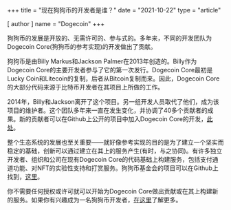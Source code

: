 +++
title = "现在狗狗币的开发者是谁？"
date = "2021-10-22"
type = "article"

[ author ]
  name = "Dogecoin"
+++

狗狗币的发展是开放的、无需许可的、参与式的。多年来，不同的开发团队为Dogecoin Core(狗狗币的参考实现)的开发做出了贡献。

狗狗币是由Billy Markus和Jackson Palmer在2013年创造的。Billy作为Dogecoin Core的主要开发者参与了它的第一次发行。Dogecoin Core最初是Lucky Coin和Litecoin的复制，后者从Bitcoin复制而来。因此，Dogecoin Core的大部分代码来源于比特币开发者在其项目上所做的工作。

2014年，Billy和Jackson离开了这个项目。另一组开发人员取代了他们，成为该项目的维护者。这个团队多年来一直在发生变化，并协调了40多个贡献者的成果。新的贡献者可以在Github上公开的项目中加入Dogecoin Core的开发，[此处](https://github.com/dogecoin/dogecoin)。

整个生态系统的发展也至关重要——就好像参考实现的目的是为了建立一个坚实而稳定的基础，创新可以通过建立在其上的服务产生(有时，与之协同)。有许多独立开发者、组织和公司在现有Dogecoin Core的代码基础上构建服务，包括支付通道功能、对NFT的实验性支持和打赏服务。狗狗币基金会的项目可以在Github上找到，[这里](https://github.com/dogecoinfoundation)。

你不需要任何授权或许可就可以开始为Dogecoin Core做出贡献或在其上构建新的服务。如果你有兴趣成为一名狗狗币开发者，[在这里](/dogepedia/articles/becoming-a-dogecoin-developer)了解更多。
